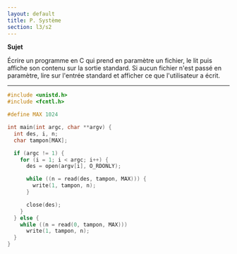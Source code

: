 ```yaml
---
layout: default
title: P. Système
section: l3/s2
---
```


**Sujet**

Écrire un programme en C qui prend en paramètre un fichier, le lit puis affiche
son contenu sur la sortie standard. Si aucun fichier n'est passé en paramètre, lire
sur l'entrée standard et afficher ce que l'utilisateur a écrit.

--------------------------------------------------------------------------------

~~~c
#include <unistd.h>
#include <fcntl.h>

#define MAX 1024

int main(int argc, char **argv) {
  int des, i, n;
  char tampon[MAX];

  if (argc != 1) {
    for (i = 1; i < argc; i++) {
      des = open(argv[i], O_RDONLY);

      while ((n = read(des, tampon, MAX))) {
        write(1, tampon, n);
      }

      close(des);
    }
  } else {
    while ((n = read(0, tampon, MAX)))
      write(1, tampon, n);
  }
}
~~~
